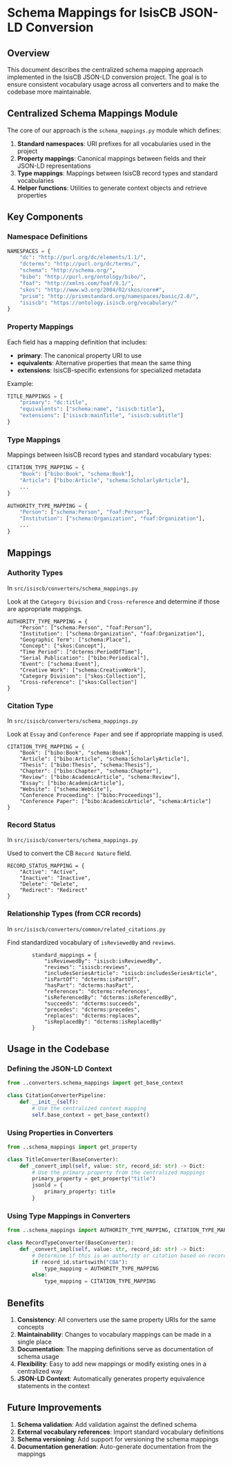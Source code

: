 # Schema Mappings for IsisCB JSON-LD Conversion

## Overview

This document describes the centralized schema mapping approach implemented in the IsisCB JSON-LD conversion project. The goal is to ensure consistent vocabulary usage across all converters and to make the codebase more maintainable.

## Centralized Schema Mappings Module

The core of our approach is the `schema_mappings.py` module which defines:

1. **Standard namespaces**: URI prefixes for all vocabularies used in the project
2. **Property mappings**: Canonical mappings between fields and their JSON-LD representations
3. **Type mappings**: Mappings between IsisCB record types and standard vocabularies
4. **Helper functions**: Utilities to generate context objects and retrieve properties

## Key Components

### Namespace Definitions

```python
NAMESPACES = {
    "dc": "http://purl.org/dc/elements/1.1/",
    "dcterms": "http://purl.org/dc/terms/",
    "schema": "http://schema.org/",
    "bibo": "http://purl.org/ontology/bibo/",
    "foaf": "http://xmlns.com/foaf/0.1/",
    "skos": "http://www.w3.org/2004/02/skos/core#",
    "prism": "http://prismstandard.org/namespaces/basic/2.0/",
    "isiscb": "https://ontology.isiscb.org/vocabulary/"
}
```

### Property Mappings

Each field has a mapping definition that includes:

- **primary**: The canonical property URI to use
- **equivalents**: Alternative properties that mean the same thing
- **extensions**: IsisCB-specific extensions for specialized metadata

Example:
```python
TITLE_MAPPINGS = {
    "primary": "dc:title",
    "equivalents": ["schema:name", "isiscb:title"],
    "extensions": ["isiscb:mainTitle", "isiscb:subtitle"]
}
```

### Type Mappings

Mappings between IsisCB record types and standard vocabulary types:

```python
CITATION_TYPE_MAPPING = {
    "Book": ["bibo:Book", "schema:Book"],
    "Article": ["bibo:Article", "schema:ScholarlyArticle"],
    ...
}

AUTHORITY_TYPE_MAPPING = {
    "Person": ["schema:Person", "foaf:Person"],
    "Institution": ["schema:Organization", "foaf:Organization"],
    ...
}
```
## Mappings

### Authority Types

In `src/isiscb/converters/schema_mappings.py`

Look at the `Category Division` and `Cross-reference` and determine if those are appropriate mappings. 

```
AUTHORITY_TYPE_MAPPING = {
    "Person": ["schema:Person", "foaf:Person"],
    "Institution": ["schema:Organization", "foaf:Organization"],
    "Geographic Term": ["schema:Place"],
    "Concept": ["skos:Concept"],
    "Time Period": ["dcterms:PeriodOfTime"],
    "Serial Publication": ["bibo:Periodical"],
    "Event": ["schema:Event"],
    "Creative Work": ["schema:CreativeWork"],
    "Category Division": ["skos:Collection"],
    "Cross-reference": ["skos:Collection"]
}
```
### Citation Type

In `src/isiscb/converters/schema_mappings.py`

Look at `Essay` and  `Conference Paper` and see if appropriate mapping is used. 

```
CITATION_TYPE_MAPPING = {
    "Book": ["bibo:Book", "schema:Book"],
    "Article": ["bibo:Article", "schema:ScholarlyArticle"],
    "Thesis": ["bibo:Thesis", "schema:Thesis"],
    "Chapter": ["bibo:Chapter", "schema:Chapter"],
    "Review": ["bibo:AcademicArticle", "schema:Review"],
    "Essay": ["bibo:AcademicArticle"],
    "Website": ["schema:WebSite"],
    "Conference Proceeding": ["bibo:Proceedings"],
    "Conference Paper": ["bibo:AcademicArticle", "schema:Article"]
}
```

### Record Status

In `src/isiscb/converters/schema_mappings.py`

Used to convert the CB `Record Nature` field.

```
RECORD_STATUS_MAPPING = {
    "Active": "Active",
    "Inactive": "Inactive",
    "Delete": "Delete",
    "Redirect": "Redirect"
}
```

### Relationship Types (from CCR records)

In `src/isiscb/converters/common/related_citations.py`

Find standardized  vocabulary of `isReviewedBy` and `reviews`.

```
        standard_mappings = {
            "isReviewedBy": "isiscb:isReviewedBy",
            "reviews": "isiscb:reviews",
            "includesSeriesArticle": "isiscb:includesSeriesArticle",
            "isPartOf": "dcterms:isPartOf",
            "hasPart": "dcterms:hasPart",
            "references": "dcterms:references",
            "isReferencedBy": "dcterms:isReferencedBy",
            "succeeds": "dcterms:succeeds",
            "precedes": "dcterms:precedes",
            "replaces": "dcterms:replaces",
            "isReplacedBy": "dcterms:isReplacedBy"
        }
```

## Usage in the Codebase

### Defining the JSON-LD Context

```python
from ..converters.schema_mappings import get_base_context

class CitationConverterPipeline:
    def __init__(self):
        # Use the centralized context mapping
        self.base_context = get_base_context()
```

### Using Properties in Converters

```python
from ..schema_mappings import get_property

class TitleConverter(BaseConverter):
    def _convert_impl(self, value: str, record_id: str) -> Dict:
        # Use the primary property from the centralized mappings
        primary_property = get_property("title")
        jsonld = {
            primary_property: title
        }
```

### Using Type Mappings in Converters

```python
from ..schema_mappings import AUTHORITY_TYPE_MAPPING, CITATION_TYPE_MAPPING

class RecordTypeConverter(BaseConverter):
    def _convert_impl(self, value: str, record_id: str) -> Dict:
        # Determine if this is an authority or citation based on record ID pattern
        if record_id.startswith("CBA"):
            type_mapping = AUTHORITY_TYPE_MAPPING
        else:
            type_mapping = CITATION_TYPE_MAPPING
```

## Benefits

1. **Consistency**: All converters use the same property URIs for the same concepts
2. **Maintainability**: Changes to vocabulary mappings can be made in a single place
3. **Documentation**: The mapping definitions serve as documentation of schema usage
4. **Flexibility**: Easy to add new mappings or modify existing ones in a centralized way
5. **JSON-LD Context**: Automatically generates property equivalence statements in the context

## Future Improvements

1. **Schema validation**: Add validation against the defined schema
2. **External vocabulary references**: Import standard vocabulary definitions
3. **Schema versioning**: Add support for versioning the schema mappings
4. **Documentation generation**: Auto-generate documentation from the mappings